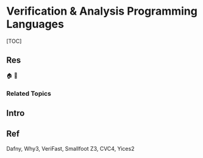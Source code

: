 # Verification & Analysis Programming Languages

[TOC]



## Res
🏠 
🚧 


### Related Topics



## Intro



## Ref
Dafny, Why3, VeriFast, Smallfoot
Z3, CVC4, Yices2

